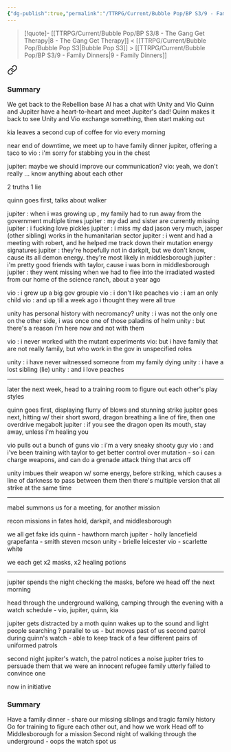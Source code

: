 ```yaml
---
{"dg-publish":true,"permalink":"/TTRPG/Current/Bubble Pop/BP S3/9 - Family Dinners/"}
---
```


> [!quote]- [[TTRPG/Current/Bubble Pop/BP S3/8 - The Gang Get Therapy\|8 - The Gang Get Therapy]] < [[TTRPG/Current/Bubble Pop/Bubble Pop S3\|Bubble Pop S3]] > [[TTRPG/Current/Bubble Pop/BP S3/9 - Family Dinners\|9 - Family Dinners]]
> 
<div class="transclusion internal-embed is-loaded"><a class="markdown-embed-link" href="/ttrpg/current/bubble-pop/bp-s3/8-the-gang-get-therapy/#summary" aria-label="Open link"><svg xmlns="http://www.w3.org/2000/svg" width="24" height="24" viewBox="0 0 24 24" fill="none" stroke="currentColor" stroke-width="2" stroke-linecap="round" stroke-linejoin="round" class="svg-icon lucide-link"><path d="M10 13a5 5 0 0 0 7.54.54l3-3a5 5 0 0 0-7.07-7.07l-1.72 1.71"></path><path d="M14 11a5 5 0 0 0-7.54-.54l-3 3a5 5 0 0 0 7.07 7.07l1.71-1.71"></path></svg></a><div class="markdown-embed">



### Summary

We get back to the Rebellion base
Al has a chat with Unity and Vio
Quinn and Jupiter have a heart-to-heart and meet Jupiter's dad!
Quinn makes it back to see Unity and Vio exchange something, then start making out

</div></div>



kia leaves a second cup of coffee for vio every morning

near end of downtime, we meet up to have family dinner
jupiter, offering a taco to vio : i'm sorry for stabbing you in the chest

jupiter: maybe we should improve our communication?
vio: yeah, we don't really ... know anything about each other

2 truths 1 lie

quinn goes first, talks about walker

jupiter : when i was growing up , my family had to run away from the government multiple times
jupiter : my dad and sister are currently missing
jupiter : i fucking love pickles
jupiter : i miss my dad jason very much, jasper (other sibling) works in the humanitarian sector
jupiter : i went and had a meeting with robert, and he helped me track down their mutation energy signatures
jupiter : they're hopefully not in darkpit, but we don't know, cause its all demon energy. they're most likely in middlesborough
jupiter : i'm pretty good friends with taylor, cause i was born in middlesborough
jupiter : they went missing when we had to flee into the irradiated wasted from our home of the science ranch, about a year ago

vio : i grew up a big gov groupie
vio : i don't like peaches
vio : i am an only child
vio : and up till a week ago i thought they were all true

unity has personal history with necromancy?
unity : i was not the only one on the other side, i was once one of those paladins of helm
unity : but there's a reason i'm here now and not with them

vio : i never worked with the mutant experiments
vio: but i have family that are not really family, but who work in the gov in unspecified roles

unity : i have never witnessed someone from my family dying
unity : i have a lost sibling (lie)
unity : and i love peaches

---

later the next week, head to a training room to figure out each other's play styles

quinn goes first, displaying flurry of blows and stunning strike
jupiter goes next, hitting w/ their short sword, dragon breathing a line of fire, then one overdrive megabolt
jupiter : if you see the dragon open its mouth, stay away, unless i'm healing you

vio pulls out a bunch of guns
vio : i'm a very sneaky shooty guy
vio : and i've been training with taylor to get better control over mutation - so i can charge weapons,  and can do a grenade attack thing that arcs off

unity imbues their weapon w/ some energy, before striking, which causes a line of darkness to pass between them
then there's multiple version that all strike at the same time

---

mabel summons us for a meeting, for another mission

recon missions in fates hold, darkpit, and middlesborough

we all get fake ids
quinn - hawthorn march
jupiter - holly lancefield
grapefanta - smith steven mcson
unity - brielle leicester
vio - scarlette white

we each get x2 masks, x2 healing potions

---

jupiter spends the night checking the masks, before we head off the next morning

head through the underground
walking, camping through the evening with a watch schedule - vio, jupiter, quinn, kia

jupiter gets distracted by a moth
quinn wakes up to the sound and light people searching ? parallel to us - but moves past of us
second patrol during quinn's watch - able to keep track of a few different pairs of uniformed patrols

second night
jupiter's watch, the patrol notices a noise
jupiter tries to persuade them that we were an innocent refugee family
utterly failed to convince one

now in initiative

### Summary

Have a family dinner - share our missing siblings and tragic family history
Go for training to figure each other out, and how we work
Head off to Middlesborough for a mission
Second night of walking through the underground - oops the watch spot us